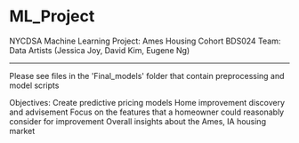 # ML_Project

NYCDSA Machine Learning Project: Ames Housing
Cohort BDS024
Team: Data Artists (Jessica Joy, David Kim, Eugene Ng)

----------------

Please see files in the 'Final_models' folder that contain preprocessing and model scripts

Objectives:
Create predictive pricing models
Home improvement discovery and advisement
Focus on the features that a homeowner could reasonably consider for improvement
Overall insights about the Ames, IA housing market
